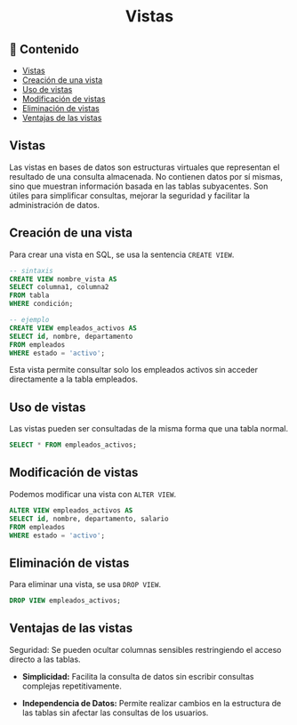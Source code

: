 <h1 align="center">Vistas</h1>

<h2>📑 Contenido</h2>

- [Vistas](#vistas)
- [Creación de una vista](#creación-de-una-vista)
- [Uso de vistas](#uso-de-vistas)
- [Modificación de vistas](#modificación-de-vistas)
- [Eliminación de vistas](#eliminación-de-vistas)
- [Ventajas de las vistas](#ventajas-de-las-vistas)

## Vistas

Las vistas en bases de datos son estructuras virtuales que representan el resultado de una consulta almacenada. No contienen datos por sí mismas, sino que muestran información basada en las tablas subyacentes. Son útiles para simplificar consultas, mejorar la seguridad y facilitar la administración de datos.

## Creación de una vista

Para crear una vista en SQL, se usa la sentencia `CREATE VIEW`.

```sql
-- sintaxis
CREATE VIEW nombre_vista AS
SELECT columna1, columna2
FROM tabla
WHERE condición;

-- ejemplo
CREATE VIEW empleados_activos AS
SELECT id, nombre, departamento
FROM empleados
WHERE estado = 'activo';
```

Esta vista permite consultar solo los empleados activos sin acceder directamente a la tabla empleados.

## Uso de vistas

Las vistas pueden ser consultadas de la misma forma que una tabla normal.

```sql
SELECT * FROM empleados_activos;
```

## Modificación de vistas

Podemos modificar una vista con `ALTER VIEW`.

```sql
ALTER VIEW empleados_activos AS
SELECT id, nombre, departamento, salario
FROM empleados
WHERE estado = 'activo';
```

## Eliminación de vistas

Para eliminar una vista, se usa `DROP VIEW`.

```sql
DROP VIEW empleados_activos;
```

## Ventajas de las vistas

Seguridad: Se pueden ocultar columnas sensibles restringiendo el acceso directo a las tablas.

- **Simplicidad:** Facilita la consulta de datos sin escribir consultas complejas repetitivamente.

- **Independencia de Datos:** Permite realizar cambios en la estructura de las tablas sin afectar las consultas de los usuarios.
